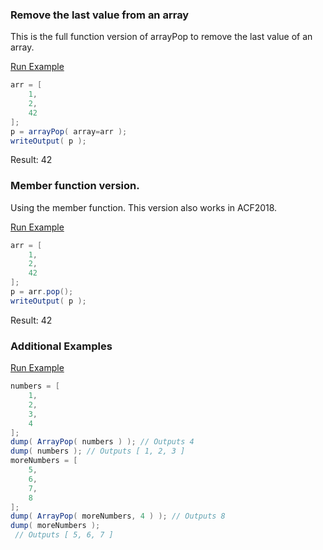 ### Remove the last value from an array

This is the full function version of arrayPop to remove the last value of an array.

<a href="https://try.boxlang.io/?code=eJxLLCpSsFWIVuDiNNTh4jQCYhMjrlhrrgKgaGJRUWJlQH6BBoRlCyQVNK25yosyS1L9S0sKSks0FApAIgBcoRL4" target="_blank">Run Example</a>

```java
arr = [ 
	1,
	2,
	42
];
p = arrayPop( array=arr );
writeOutput( p );

```

Result: 42

### Member function version.

Using the member function. This version also works in ACF2018.

<a href="https://try.boxlang.io/?code=eJxLLCpSsFWIVuDiNNTh4jQCYhMjrlhrrgKgaGJRkV5BfoGGpjVXeVFmSap%2FaUlBaYmGQoECUAQAf3kOiw%3D%3D" target="_blank">Run Example</a>

```java
arr = [ 
	1,
	2,
	42
];
p = arr.pop();
writeOutput( p );

```

Result: 42

### Additional Examples

<a href="https://try.boxlang.io/?code=eJxtjb0Kg0AQhOvbp5gyBwuinj9wWOQFEnuxSIjlqZxe4du7xZEopvhgYWb2G4N7D35Bgw6kUiaVCblgqLf0CW6%2B4e79a2snucZY19AWSYJnWOewLjCx%2Bc1PaYeUkTFy9OQmPzx%2BUlKFuEqhEup%2FzsOCYS7qOg6Oj7Wls79glIxK%2FDtWokMS" target="_blank">Run Example</a>

```java
numbers = [ 
	1,
	2,
	3,
	4
];
dump( ArrayPop( numbers ) ); // Outputs 4
dump( numbers ); // Outputs [ 1, 2, 3 ]
moreNumbers = [
	5,
	6,
	7,
	8
];
dump( ArrayPop( moreNumbers, 4 ) ); // Outputs 8
dump( moreNumbers );
 // Outputs [ 5, 6, 7 ]

```



